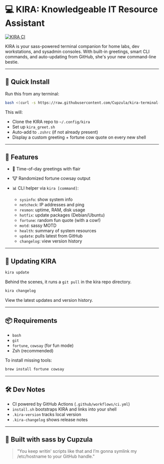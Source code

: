 # 💻 KIRA: Knowledgeable IT Resource Assistant

[![KIRA CI](https://github.com/Cupzula/kira-terminal-pack/actions/workflows/ci.yml/badge.svg)](https://github.com/Cupzula/kira-terminal-pack/actions)

KIRA is your sass-powered terminal companion for home labs, dev workstations, and sysadmin consoles. With built-in greetings, smart CLI commands, and auto-updating from GitHub, she's your new command-line bestie.

---

## 🚀 Quick Install

Run this from any terminal:

```bash
bash <(curl -s https://raw.githubusercontent.com/Cupzula/kira-terminal-pack/main/install.sh)
```

This will:

* Clone the KIRA repo to `~/.config/kira`
* Set up `kira_greet.sh`
* Auto-add to `.zshrc` (if not already present)
* Display a custom greeting + fortune cow quote on every new shell

---

## 🧠 Features

* 🎉 Time-of-day greetings with flair
* 🐮 Randomized fortune cowsay output
* 📊 CLI helper via `kira [command]`:

  * `sysinfo`: show system info
  * `netcheck`: IP addresses and ping
  * `resmon`: uptime, RAM, disk usage
  * `hotfix`: update packages (Debian/Ubuntu)
  * `fortune`: random fun quote (with a cow!)
  * `motd`: sassy MOTD
  * `health`: summary of system resources
  * `update`: pulls latest from GitHub
  * `changelog`: view version history

---

## 🔄 Updating KIRA

```bash
kira update
```

Behind the scenes, it runs a `git pull` in the kira repo directory.

```bash
kira changelog
```

View the latest updates and version history.

---

## 📦 Requirements

* `bash`
* `git`
* `fortune`, `cowsay` (for fun mode)
* Zsh (recommended)

To install missing tools:

```bash
brew install fortune cowsay
```

---

## 🛠 Dev Notes

* CI powered by GitHub Actions (`.github/workflows/ci.yml`)
* `install.sh` bootstraps KIRA and links into your shell
* `.kira-version` tracks local version
* `.kira-changelog` shows release notes

---

## 🖤 Built with sass by Cupzula

> "You keep writin' scripts like that and I’m gonna symlink my /etc/hostname to your GitHub handle."
